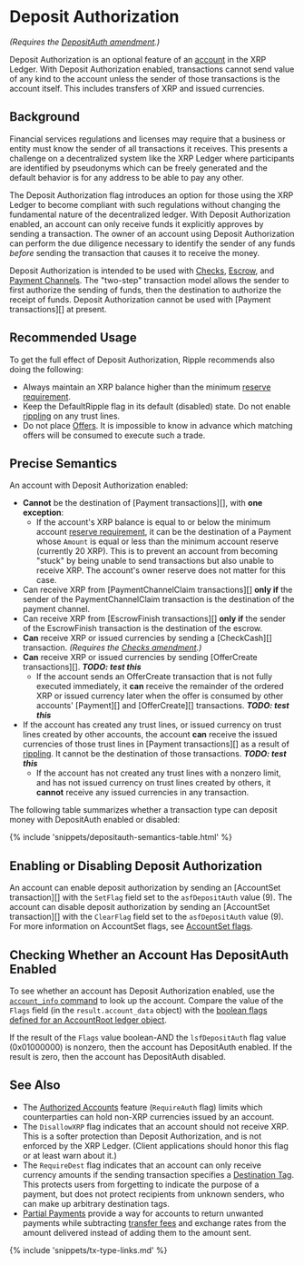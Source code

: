 # Deposit Authorization

_(Requires the [DepositAuth amendment](reference-amendments.html#depositauth).)_

Deposit Authorization is an optional feature of an [account](concept-accounts.html) in the XRP Ledger. With Deposit Authorization enabled, transactions cannot send value of any kind to the account unless the sender of those transactions is the account itself. This includes transfers of XRP and issued currencies.

## Background

Financial services regulations and licenses may require that a business or entity must know the sender of all transactions it receives. This presents a challenge on a decentralized system like the XRP Ledger where participants are identified by pseudonyms which can be freely generated and the default behavior is for any address to be able to pay any other.

The Deposit Authorization flag introduces an option for those using the XRP Ledger to become compliant with such regulations without changing the fundamental nature of the decentralized ledger. With Deposit Authorization enabled, an account can only receive funds it explicitly approves by sending a transaction. The owner of an account using Deposit Authorization can perform the due diligence necessary to identify the sender of any funds _before_ sending the transaction that causes it to receive the money.

Deposit Authorization is intended to be used with [Checks](reference-amendments.html#checks), [Escrow](concept-escrow.html), and [Payment Channels](reference-amendments.html#paychan). The "two-step" transaction model allows the sender to first authorize the sending of funds, then the destination to authorize the receipt of funds. Deposit Authorization cannot be used with [Payment transactions][] at present.

## Recommended Usage

To get the full effect of Deposit Authorization, Ripple recommends also doing the following:

- Always maintain an XRP balance higher than the minimum [reserve requirement](concept-reserves.html).
- Keep the DefaultRipple flag in its default (disabled) state. Do not enable [rippling](concept-noripple.html) on any trust lines.
- Do not place [Offers](reference-transaction-format.html#offercreate). It is impossible to know in advance which matching offers will be consumed to execute such a trade.

## Precise Semantics

An account with Deposit Authorization enabled:

- **Cannot** be the destination of [Payment transactions][], with **one exception**:
    - If the account's XRP balance is equal to or below the minimum account [reserve requirement](concept-reserves.html), it can be the destination of a Payment whose `Amount` is equal or less than the minimum account reserve (currently 20 XRP). This is to prevent an account from becoming "stuck" by being unable to send transactions but also unable to receive XRP. The account's owner reserve does not matter for this case.
- Can receive XRP from [PaymentChannelClaim transactions][] **only if** the sender of the PaymentChannelClaim transaction is the destination of the payment channel.
- Can receive XRP from [EscrowFinish transactions][] **only if** the sender of the EscrowFinish transaction is the destination of the escrow.
- **Can** receive XRP or issued currencies by sending a [CheckCash][] transaction. _(Requires the [Checks amendment](reference-amendments.html#checks).)_
- **Can** receive XRP or issued currencies by sending [OfferCreate transactions][]. ***TODO: test this***
    - If the account sends an OfferCreate transaction that is not fully executed immediately, it **can** receive the remainder of the ordered XRP or issued currency later when the offer is consumed by other accounts' [Payment][] and [OfferCreate][] transactions. ***TODO: test this***
- If the account has created any trust lines, or issued currency on trust lines created by other accounts, the account **can** receive the issued currencies of those trust lines in [Payment transactions][] as a result of [rippling](concept-noripple.html). It cannot be the destination of those transactions. ***TODO: test this***
    - If the account has not created any trust lines with a nonzero limit, and has not issued currency on trust lines created by others, it **cannot** receive any issued currencies in any transaction.

The following table summarizes whether a transaction type can deposit money with DepositAuth enabled or disabled:

{% include 'snippets/depositauth-semantics-table.html' %}


## Enabling or Disabling Deposit Authorization

An account can enable deposit authorization by sending an [AccountSet transaction][] with the `SetFlag` field set to the `asfDepositAuth` value (9). The account can disable deposit authorization by sending an [AccountSet transaction][] with the `ClearFlag` field set to the `asfDepositAuth` value (9). For more information on AccountSet flags, see [AccountSet flags](reference-transaction-format.html#accountset-flags).

## Checking Whether an Account Has DepositAuth Enabled

To see whether an account has Deposit Authorization enabled, use the [`account_info` command](reference-rippled.html#account-info) to look up the account. Compare the value of the `Flags` field (in the `result.account_data` object) with the [boolean flags defined for an AccountRoot ledger object](reference-ledger-format.html#accountroot-flags).

If the result of the `Flags` value boolean-AND the `lsfDepositAuth` flag value (0x01000000) is nonzero, then the account has DepositAuth enabled. If the result is zero, then the account has DepositAuth disabled.

## See Also

- The [Authorized Accounts](tutorial-gateway-guide.html#authorized-accounts) feature (`RequireAuth` flag) limits which counterparties can hold non-XRP currencies issued by an account.
- The `DisallowXRP` flag indicates that an account should not receive XRP. This is a softer protection than Deposit Authorization, and is not enforced by the XRP Ledger. (Client applications should honor this flag or at least warn about it.)
- The `RequireDest` flag indicates that an account can only receive currency amounts if the sending transaction specifies a [Destination Tag](tutorial-gateway-guide.html#source-and-destination-tags). This protects users from forgetting to indicate the purpose of a payment, but does not protect recipients from unknown senders, who can make up arbitrary destination tags.
- [Partial Payments](concept-partial-payments.html) provide a way for accounts to return unwanted payments while subtracting [transfer fees](concept-transfer-fees.html) and exchange rates from the amount delivered instead of adding them to the amount sent.

{% include 'snippets/tx-type-links.md' %}
